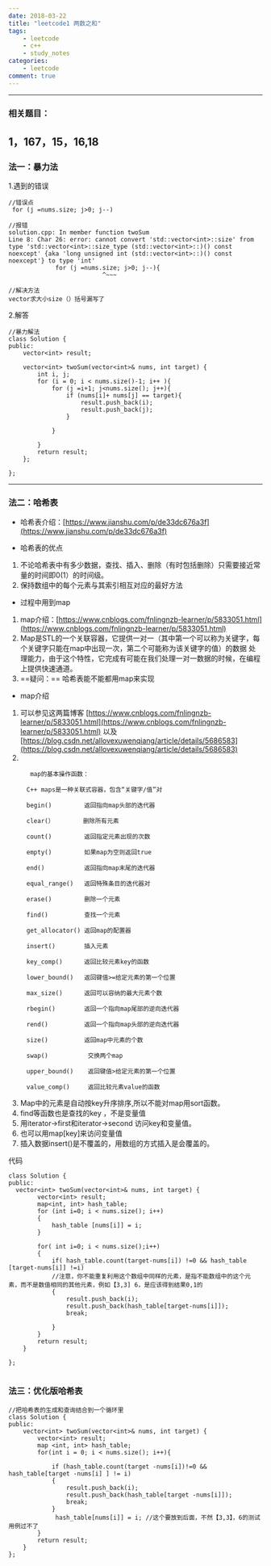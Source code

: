 ```yaml
---
date: 2018-03-22
title: "leetcode1 两数之和"
tags:
    - leetcode
    - c++
    - study_notes
categories:
    - leetcode
comment: true
---
```



---
### 相关题目：
1，167，15，16,18
---

### 法一：暴力法    

1.遇到的错误
```
//错误点
 for (j =nums.size; j>0; j--)

//报错
solution.cpp: In member function twoSum
Line 8: Char 26: error: cannot convert 'std::vector<int>::size' from type 'std::vector<int>::size_type (std::vector<int>::)() const noexcept' {aka 'long unsigned int (std::vector<int>::)() const noexcept'} to type 'int'
             for (j =nums.size; j>0; j--){
                          ^~~~
```

```
//解决方法
vector求大小size（）括号漏写了
```


2.解答
 
```
//暴力解法
class Solution {
public:
    vector<int> result;
    
    vector<int> twoSum(vector<int>& nums, int target) {
        int i, j;
        for (i = 0; i < nums.size()-1; i++ ){
            for (j =i+1; j<nums.size(); j++){
                if (nums[i]+ nums[j] == target){
                    result.push_back(i);
                    result.push_back(j);
                }
                
            }
            
        }
        return result;
    };
    
};
```

---
### 法二：哈希表    
- 哈希表介绍：[https://www.jianshu.com/p/de33dc676a3f](https://www.jianshu.com/p/de33dc676a3f)   

- 哈希表的优点    
1. 不论哈希表中有多少数据，查找、插入、删除（有时包括删除）只需要接近常量的时间即0(1）的时间级。
2. 保持数组中的每个元素与其索引相互对应的最好方法

- 过程中用到map
1. map介绍：[https://www.cnblogs.com/fnlingnzb-learner/p/5833051.html](https://www.cnblogs.com/fnlingnzb-learner/p/5833051.html)
2. Map是STL的一个关联容器，它提供一对一（其中第一个可以称为关键字，每个关键字只能在map中出现一次，第二个可能称为该关键字的值）的数据 处理能力，由于这个特性，它完成有可能在我们处理一对一数据的时候，在编程上提供快速通道。    
2.  ==疑问：==  哈希表能不能都用map来实现   

- map介绍
1. 可以参见这两篇博客 [https://www.cnblogs.com/fnlingnzb-learner/p/5833051.html](https://www.cnblogs.com/fnlingnzb-learner/p/5833051.html) 以及 [https://blog.csdn.net/allovexuwenqiang/article/details/5686583](https://blog.csdn.net/allovexuwenqiang/article/details/5686583)
2. 
```
      map的基本操作函数：

     C++ maps是一种关联式容器，包含“关键字/值”对

     begin()         返回指向map头部的迭代器

     clear(）        删除所有元素

     count()         返回指定元素出现的次数

     empty()         如果map为空则返回true

     end()           返回指向map末尾的迭代器

     equal_range()   返回特殊条目的迭代器对

     erase()         删除一个元素

     find()          查找一个元素

     get_allocator() 返回map的配置器

     insert()        插入元素

     key_comp()      返回比较元素key的函数

     lower_bound()   返回键值>=给定元素的第一个位置

     max_size()      返回可以容纳的最大元素个数

     rbegin()        返回一个指向map尾部的逆向迭代器

     rend()          返回一个指向map头部的逆向迭代器

     size()          返回map中元素的个数

     swap()           交换两个map

     upper_bound()    返回键值>给定元素的第一个位置

     value_comp()     返回比较元素value的函数
```
3. Map中的元素是自动按key升序排序,所以不能对map用sort函数。
4. find等函数也是查找的key ，不是变量值
5. 用iterator->first和iterator->second 访问key和变量值。
6. 也可以用map[key]来访问变量值
7. 插入数据insert()是不覆盖的，用数组的方式插入是会覆盖的。

代码
```
class Solution {
public:
  vector<int> twoSum(vector<int>& nums, int target) {
        vector<int> result;
        map<int, int> hash_table;
        for (int i=0; i < nums.size(); i++)
        {
            hash_table [nums[i]] = i;
        }
        
        for( int i=0; i < nums.size();i++)
        {
            if( hash_table.count(target-nums[i]) !=0 && hash_table [target-nums[i]] !=i)
            //注意，你不能重复利用这个数组中同样的元素，是指不能数组中的这个元素，而不是数值相同的其他元素，例如【3,3] 6，是应该得到结果0,1的
            {
                result.push_back(i);
                result.push_back(hash_table[target-nums[i]]);
                break;
                
            }
        }
        return result;
    }
    
};
        
```

### 法三：优化版哈希表

```
//把哈希表的生成和查询结合到一个循环里
class Solution {
public:
    vector<int> twoSum(vector<int>& nums, int target) {
        vector<int> result;
        map <int, int> hash_table;
        for(int i = 0; i < nums.size(); i++){
           
            if (hash_table.count(target -nums[i])!=0 && hash_table[target -nums[i] ] != i)
            {
                result.push_back(i);
                result.push_back(hash_table[target -nums[i]]);
                break;   
            }
             hash_table[nums[i]] = i; //这个要放到后面，不然【3,3】，6的测试用例过不了
        }
        return result;
    }
};
    

```
